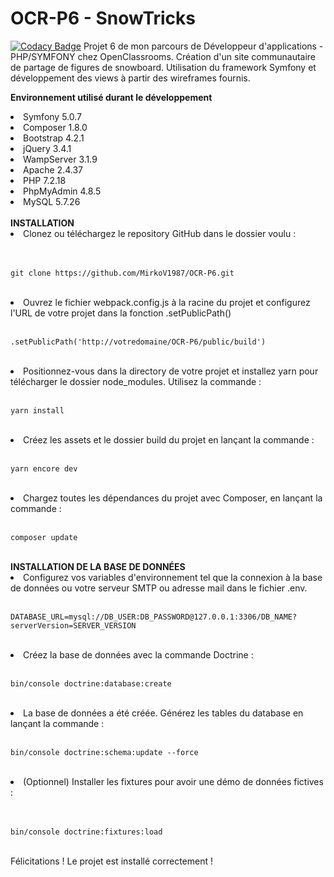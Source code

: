 # OCR-P6 - SnowTricks<br/>
[![Codacy Badge](https://api.codacy.com/project/badge/Grade/c245deefc6a345ab9b82fc806828f2dc)](https://www.codacy.com/manual/MirkoV1987/OCR-P6?utm_source=github.com&amp;utm_medium=referral&amp;utm_content=MirkoV1987/OCR-P6&amp;utm_campaign=Badge_Grade)
Projet 6 de mon parcours de Développeur d'applications - PHP/SYMFONY chez OpenClassrooms. Création d'un site communautaire de partage de figures de snowboard. Utilisation du framework Symfony et développement des views à partir des wireframes fournis.

<b>Environnement utilisé durant le développement</b>
<li>Symfony 5.0.7</li>
<li>Composer 1.8.0</li>
<li>Bootstrap 4.2.1</li>
<li>jQuery 3.4.1</li>
<li>WampServer 3.1.9</li>
<li>Apache 2.4.37</li>
<li>PHP 7.2.18</li>
<li>PhpMyAdmin 4.8.5</li> 
<li>MySQL 5.7.26</li>
<br/>
<b>INSTALLATION</b>
</br>
<li>Clonez ou téléchargez le repository GitHub dans le dossier voulu :</li></br>
</br>

    git clone https://github.com/MirkoV1987/OCR-P6.git
</br>
<li>Ouvrez le fichier webpack.config.js à la racine du projet et configurez l'URL de votre projet dans la fonction .setPublicPath() </li>
</br>

    .setPublicPath('http://votredomaine/OCR-P6/public/build')
</br>
<li>Positionnez-vous dans la directory de votre projet et installez yarn pour télécharger le dossier node_modules. Utilisez la commande :</li>
</br>

    yarn install
</br>
<li>Créez les assets et le dossier build du projet en lançant la commande :</li>
</br>

    yarn encore dev
</br>
<li>Chargez toutes les dépendances du projet avec Composer, en lançant la commande :</li>
</br>

    composer update
</br>
<b>INSTALLATION DE LA BASE DE DONNÉES</b>
<li>Configurez vos variables d'environnement tel que la connexion à la base de données ou votre serveur SMTP ou adresse mail dans le fichier .env.</li>
</br>

    DATABASE_URL=mysql://DB_USER:DB_PASSWORD@127.0.0.1:3306/DB_NAME?serverVersion=SERVER_VERSION
</br>
<li>Créez la base de données avec la commande Doctrine :</li>
</br>

    bin/console doctrine:database:create
</br>
<li>La base de données a été créée. Générez les tables du database en lançant la commande :</li>
</br>

    bin/console doctrine:schema:update --force
</br>
<li>(Optionnel) Installer les fixtures pour avoir une démo de données fictives :</li></br>
</br>

    bin/console doctrine:fixtures:load
</br>
Félicitations ! Le projet est installé correctement !
